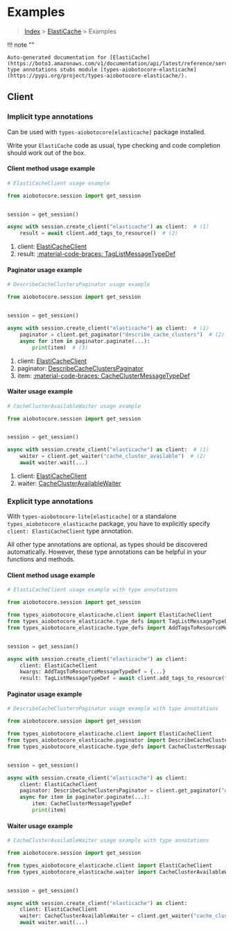 # Examples

> [Index](../README.md) > [ElastiCache](./README.md) > Examples

!!! note ""

    Auto-generated documentation for [ElastiCache](https://boto3.amazonaws.com/v1/documentation/api/latest/reference/services/elasticache.html#elasticache)
    type annotations stubs module [types-aiobotocore-elasticache](https://pypi.org/project/types-aiobotocore-elasticache/).

## Client

### Implicit type annotations

Can be used with `types-aiobotocore[elasticache]` package installed.

Write your `ElastiCache` code as usual,
type checking and code completion should work out of the box.



#### Client method usage example

```python
# ElastiCacheClient usage example

from aiobotocore.session import get_session


session = get_session()

async with session.create_client("elasticache") as client:  # (1)
    result = await client.add_tags_to_resource()  # (2)
```

1. client: [ElastiCacheClient](./client.md)
2. result: [:material-code-braces: TagListMessageTypeDef](./type_defs.md#taglistmessagetypedef)



#### Paginator usage example

```python
# DescribeCacheClustersPaginator usage example

from aiobotocore.session import get_session


session = get_session()

async with session.create_client("elasticache") as client:  # (1)
    paginator = client.get_paginator("describe_cache_clusters")  # (2)
    async for item in paginator.paginate(...):
        print(item)  # (3)
```

1. client: [ElastiCacheClient](./client.md)
2. paginator: [DescribeCacheClustersPaginator](./paginators.md#describecacheclusterspaginator)
3. item: [:material-code-braces: CacheClusterMessageTypeDef](./type_defs.md#cacheclustermessagetypedef)



#### Waiter usage example

```python
# CacheClusterAvailableWaiter usage example

from aiobotocore.session import get_session


session = get_session()

async with session.create_client("elasticache") as client:  # (1)
    waiter = client.get_waiter("cache_cluster_available")  # (2)
    await waiter.wait(...)
```

1. client: [ElastiCacheClient](./client.md)
2. waiter: [CacheClusterAvailableWaiter](./waiters.md#cacheclusteravailablewaiter)


### Explicit type annotations

With `types-aiobotocore-lite[elasticache]`
or a standalone `types_aiobotocore_elasticache` package, you have to explicitly specify
`client: ElastiCacheClient` type annotation.

All other type annotations are optional, as types should be discovered automatically.
However, these type annotations can be helpful in your functions and methods.


#### Client method usage example

```python
# ElastiCacheClient usage example with type annotations

from aiobotocore.session import get_session

from types_aiobotocore_elasticache.client import ElastiCacheClient
from types_aiobotocore_elasticache.type_defs import TagListMessageTypeDef
from types_aiobotocore_elasticache.type_defs import AddTagsToResourceMessageTypeDef


session = get_session()

async with session.create_client("elasticache") as client:
    client: ElastiCacheClient
    kwargs: AddTagsToResourceMessageTypeDef = {...}
    result: TagListMessageTypeDef = await client.add_tags_to_resource(**kwargs)
```



#### Paginator usage example

```python
# DescribeCacheClustersPaginator usage example with type annotations

from aiobotocore.session import get_session

from types_aiobotocore_elasticache.client import ElastiCacheClient
from types_aiobotocore_elasticache.paginator import DescribeCacheClustersPaginator
from types_aiobotocore_elasticache.type_defs import CacheClusterMessageTypeDef


session = get_session()

async with session.create_client("elasticache") as client:
    client: ElastiCacheClient
    paginator: DescribeCacheClustersPaginator = client.get_paginator("describe_cache_clusters")
    async for item in paginator.paginate(...):
        item: CacheClusterMessageTypeDef
        print(item)
```



#### Waiter usage example

```python
# CacheClusterAvailableWaiter usage example with type annotations

from aiobotocore.session import get_session

from types_aiobotocore_elasticache.client import ElastiCacheClient
from types_aiobotocore_elasticache.waiter import CacheClusterAvailableWaiter


session = get_session()

async with session.create_client("elasticache") as client:
    client: ElastiCacheClient
    waiter: CacheClusterAvailableWaiter = client.get_waiter("cache_cluster_available")
    await waiter.wait(...)
```

